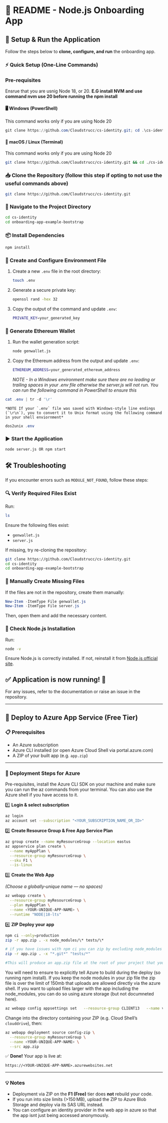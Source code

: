 # 📖 README - Node.js Onboarding App

## 🚀 Setup & Run the Application

Follow the steps below to **clone, configure, and run** the onboarding app.

### ⚡ Quick Setup (One-Line Commands)

### Pre-requisites

Ensrue that you are usnig Node 18, or 20. **E.G install NVM and use command nvm use 20 before running the npm install**

#### 🖥️ Windows (PowerShell)

This command works only if you are using Node 20

```powershell
git clone https://github.com/Cloudstrucc/cs-identity.git; cd .\cs-identity\; cd .\onboarding-app-example-bootstrap\; npm install; New-Item -ItemType File .env; $PRIVATE_KEY=$(openssl rand -hex 32); $ETHERIUM_ADDRESS=$(node genwallet.js | Select-String -Pattern "0x[a-fA-F0-9]+" | Select-Object -First 1 | ForEach-Object { $_.Matches.Value }); echo "ETHEREUM_ADDRESS=$ETHERIUM_ADDRESS" > .env; echo "PRIVATE_KEY=$PRIVATE_KEY" >> .env; cat .env | tr -d '\r' ; dos2unix .env ; node index.js
```

#### 🐧 macOS / Linux (Terminal)

This command works only if you are using Node 20

```sh
git clone https://github.com/Cloudstrucc/cs-identity.git && cd ./cs-identity && cd ./onboarding-app-example-bootstrap && npm install && touch .env && ETHERIUM_ADDRESS=$(node genwallet.js | grep -o '0x[a-fA-F0-9]*' | head -1) && echo "ETHEREUM_ADDRESS=$ETHERIUM_ADDRESS" > .env && echo "PRIVATE_KEY=$(openssl rand -hex 32)" >> .env && node index.js
```

### 📥 Clone the Repository (follow this step if opting to not use the useful commands above)

```sh
git clone https://github.com/Cloudstrucc/cs-identity.git
```

### 📂 Navigate to the Project Directory

```sh
cd cs-identity
cd onboarding-app-example-bootstrap
```

### 📦 Install Dependencies

```sh
npm install
```

### 🔧 Create and Configure Environment File

1. Create a new `.env` file in the root directory:
   ```sh
   touch .env
   ```
2. Generate a secure private key:
   ```sh
   openssl rand -hex 32
   ```
3. Copy the output of the command and update `.env`:
   ```sh
   PRIVATE_KEY=your_generated_key
   ```

### 🔑 Generate Ethereum Wallet

1. Run the wallet generation script:

   ```sh
   node genwallet.js
   ```
2. Copy the Ethereum address from the output and update `.env`:

   ```sh
   ETHEREUM_ADDRESS=your_generated_ethereum_address
   ```

   *NOTE - In a Windows environment make sure there are no leading or trailing spaces in your .env file otherwise the server.js will not run. You can run the following command in PowerShell to ensure this*

```powershell
cat .env | tr -d '\r'
```

    *NOTE If your `.env` file was saved with Windows-style line endings (`\r\n`), you to convert it to Unix format using the following command in your shell enviornment*

```powershell
dos2unix .env
```

### ▶️ Start the Application

```sh
node server.js OR npm start
```

## 🛠️ Troubleshooting

If you encounter errors such as `MODULE_NOT_FOUND`, follow these steps:

### 🔍 Verify Required Files Exist

Run:

```sh
ls
```

Ensure the following files exist:

* `genwallet.js`
* `server.js`

If missing, try re-cloning the repository:

```sh
git clone https://github.com/Cloudstrucc/cs-identity.git
cd cs-identity
cd onboarding-app-example-bootstrap
```

### 🔧 Manually Create Missing Files

If the files are not in the repository, create them manually:

```powershell
New-Item -ItemType File genwallet.js
New-Item -ItemType File server.js
```

Then, open them and add the necessary content.

### 🔄 Check Node.js Installation

Run:

```sh
node -v
```

Ensure Node.js is correctly installed. If not, reinstall it from [Node.js official site](https://nodejs.org/).

## ✅ Application is now running! 🎉

For any issues, refer to the documentation or raise an issue in the repository.

---

## 🚀 Deploy to Azure App Service (Free Tier)

### 📋 Prerequisites

* An Azure subscription
* Azure CLI installed (or open Azure Cloud Shell via portal.azure.com)
* A ZIP of your built app (e.g. `app.zip`)

---

### 🔢 Deployment Steps for Azure

Pre-requisites, install the Azure CLI SDK on your machine and make sure you can run the az commands from your terminal. You can also use the Azure shell if you have access to it.

1️⃣ **Login & select subscription**

```bash
az login
az account set --subscription "<YOUR_SUBSCRIPTION_NAME_OR_ID>"
```

2️⃣ **Create Resource Group & Free App Service Plan**

```bash
az group create --name myResourceGroup --location eastus
az appservice plan create \
  --name myAppPlan \
  --resource-group myResourceGroup \
  --sku F1 \
  --is-linux
```

3️⃣ **Create the Web App**

*(Choose a globally‑unique name — no spaces)*

```bash
az webapp create \
  --resource-group myResourceGroup \
  --plan myAppPlan \
  --name <YOUR-UNIQUE-APP-NAME> \
  --runtime "NODE|18-lts"
```

4️⃣ **ZIP Deploy your app**

```bash
npm ci --only=production
zip -r app.zip . -x node_modules/\* tests/\*

# if you have issues with npm ci you can zip by excluding node_modules
zip -r app.zip . -x "*.git*" "tests/*"

#This will produce an app.zip file at the root of your project that you will then upload to the azure shell files via the #Manage Files menu on the shell ribbon.
```

You will need to ensure to explicitly tell Azure to build during the deploy (so running npm install). If you keep the node modules in your zip file the zip file is over the limit of 150mb that uploads are allowed directly via the azure shell. If you want to upload files larger with the app including the node_modules, you can do so using azure storage (but not documneted here).

```bash
az webapp config appsettings set   --resource-group CLIENT13   --name vbi-demo-dev   --settings SCM_DO_BUILD_DURING_DEPLOYMENT=true
```

Change into the directory containing your ZIP (e.g. Cloud Shell’s `clouddrive`), then:

```bash
az webapp deployment source config-zip \
  --resource-group myResourceGroup \
  --name <YOUR-UNIQUE-APP-NAME> \
  --src app.zip
```

✅ **Done!** Your app is live at:

```
https://<YOUR-UNIQUE-APP-NAME>.azurewebsites.net
```

---

### 💡 Notes

* Deployment via ZIP on the **F1 (Free)** tier does **not** rebuild your code.
* If you run into size limits (>150 MB), upload the ZIP to Azure Blob Storage and deploy via its SAS URL instead.
* You can configure an identity provider in the web app in azure so that the app isnt just being accessed anonymously.
